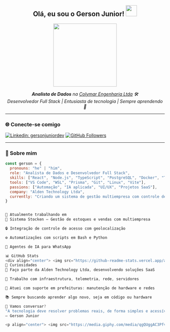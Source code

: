 <!-- README.md do perfil GitHub de Gerson Junior -->

<h2 align="center">Olá, eu sou o Gerson Junior! <img src="https://media.giphy.com/media/hvRJCLFzcasrR4ia7z/giphy.gif" width="35"></h2>

<p align="center">
  <img src="https://media.giphy.com/media/l3q2K5jinAlChoCLS/giphy.gif" width="200" />
</p>

<p align="center">
  <em><b>Analista de Dados</b> na <a href="https://www.colymar.com.br" target="_blank">Colymar Engenharia Ltda</a> 🛠️<br>
  Desenvolvedor Full Stack | Entusiasta de tecnologia | Sempre aprendendo 🚀</em>
</p>

---

### 🌐 Conecte-se comigo

[![Linkedin: gersonjuniordev](https://img.shields.io/badge/-gersonjuniordev-0A66C2?style=flat&logo=Linkedin&logoColor=white)](https://www.linkedin.com/in/gersonjuniordev/)
[![GitHub Followers](https://img.shields.io/github/followers/gersonjuniordev?label=follow&style=social)](https://github.com/gersonjuniordev)

---

### 🧠 Sobre mim

```js
const gerson = {
  pronouns: "he" | "him",
  role: "Analista de Dados e Desenvolvedor Full Stack",
  skills: ["React", "Node.js", "TypeScript", "PostgreSQL", "Docker", "TailwindCSS"],
  tools: ["VS Code", "WSL", "Prisma", "Git", "Linux", "Vite"],
  passions: ["Automação", "IA aplicada", "UI/UX", "Projetos SaaS"],
  company: "Alden Technology Ltda",
  currently: "Criando um sistema de gestão multiempresa com controle de usuários"
}


🚀 Atualmente trabalhando em
🧩 Sistema Stocken — Gestão de estoques e vendas com multiempresa

🔒 Integração de controle de acesso com geolocalização

⚙️ Automatizações com scripts em Bash e Python

🤖 Agentes de IA para WhatsApp

📊 GitHub Stats
<div align="center"> <img src="https://github-readme-stats.vercel.app/api?username=gersonjuniordev&show_icons=true&theme=radical&hide_border=true" alt="GitHub Stats" /> <br /> <img src="https://github-readme-streak-stats.herokuapp.com/?user=gersonjuniordev&theme=radical&hide_border=true" alt="GitHub Streak" /> <br /> <img src="https://github-readme-stats.vercel.app/api/top-langs/?username=gersonjuniordev&layout=compact&theme=radical&hide_border=true" alt="Top Languages" /> </div>
🧭 Curiosidades
💼 Faço parte da Alden Technology Ltda, desenvolvendo soluções SaaS

🔧 Trabalho com infraestrutura, telemetria, rede, servidores

🧠 Atuei com suporte em prefeituras: manutenção de hardware e redes

📚 Sempre buscando aprender algo novo, seja em código ou hardware

💬 Vamos conversar?
"A tecnologia deve resolver problemas reais, de forma simples e acessível."
— Gerson Junior

<p align="center"> <img src="https://media.giphy.com/media/qgQUggAC3Pfv687qPC/giphy.gif" width="250" /> </p> ```
